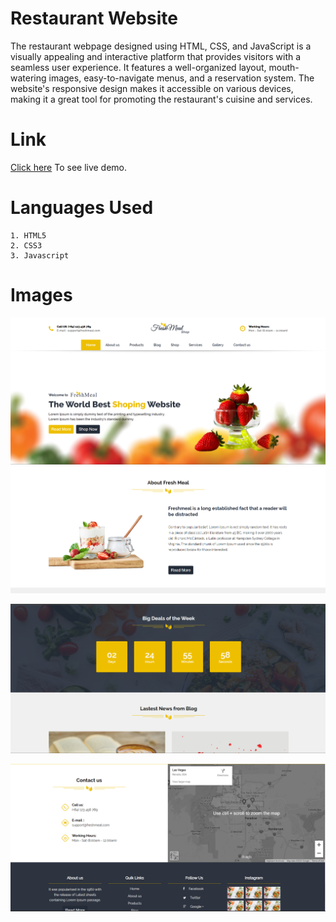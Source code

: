 
# Restaurant Website

The restaurant webpage designed using HTML, CSS, and JavaScript is a visually appealing and interactive platform that provides visitors with a seamless user experience. It features a well-organized layout, mouth-watering images, easy-to-navigate menus, and a reservation system. The website's responsive design makes it accessible on various devices, making it a great tool for promoting the restaurant's cuisine and services.




# Link

[Click here](https://sahil0029.github.io/Restaurant-Website/) To see live demo.
# Languages Used 

    1. HTML5
    2. CSS3
    3. Javascript
    
# Images


![sabar rhko !!](./images/1.png "This is a sample image.")
![sabar rhko !!](./images/3.png "This is a sample image.")

![sabar rhko !!](./images/5.png "This is a sample image.")

![sabar rhko !!](./images/7.png "This is a sample image.")


